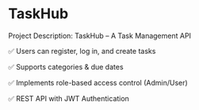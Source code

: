# TaskHub
Project Description: TaskHub – A Task Management API

✅ Users can register, log in, and create tasks

✅ Supports categories & due dates

✅ Implements role-based access control (Admin/User)

✅ REST API with JWT Authentication
